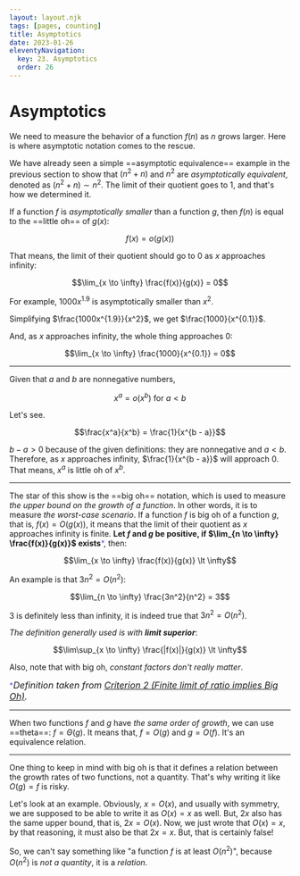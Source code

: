 ```yaml
---
layout: layout.njk
tags: [pages, counting]
title: Asymptotics
date: 2023-01-26
eleventyNavigation:
  key: 23. Asymptotics
  order: 26
---
```


# Asymptotics

We need to measure the behavior of a function $f(n)$ as $n$ grows larger. Here is where asymptotic notation comes to the rescue.

We have already seen a simple ==asymptotic equivalence== example in the previous section to show that $(n^2 + n)$ and $n^2$ are _asymptotically equivalent_, denoted as $(n^2 + n) \sim n^2$. The limit of their quotient goes to $1$, and that's how we determined it.

If a function $f$ is _asymptotically smaller_ than a function $g$, then $f(n)$ is equal to the ==little oh== of $g(x)$: 

$$f(x) = o(g(x))$$

That means, the limit of their quotient should go to $0$ as $x$ approaches infinity:

$$\lim_{x \to \infty} \frac{f(x)}{g(x)} = 0$$

For example, $1000x^{1.9}$ is asymptotically smaller than $x^2$. 

Simplifying $\frac{1000x^{1.9}}{x^2}$, we get $\frac{1000}{x^{0.1}}$.

And, as $x$ approaches infinity, the whole thing approaches $0$:

$$\lim_{x \to \infty} \frac{1000}{x^{0.1}} = 0$$

---

Given that $a$ and $b$ are nonnegative numbers,

$$x^a = o(x^b) \text{ for } a \lt b$$

Let's see.

$$\frac{x^a}{x^b} = \frac{1}{x^{b - a}}$$

$b - a \gt 0$ because of the given definitions: they are nonnegative and $a \lt b$.
Therefore, as $x$ approaches infinity, $\frac{1}{x^{b - a}}$ will approach $0$. That means, $x^a$ is little oh of $x^b$.

---

The star of this show is the ==big oh== notation, which is used to measure _the upper bound on the growth of a function_. In other words, it is to measure _the worst-case scenario_. If a function $f$ is big oh of a function $g$, that is, $f(x) = O(g(x))$, it means that the limit of their quotient as $x$ approaches infinity is finite. **Let $f$ and $g$ be positive, if $\lim_{n \to \infty} \frac{f(x)}{g(x)}$ exists**<span style="color: #7852ee">*</span>, then:

$$\lim_{x \to \infty} \frac{f(x)}{g(x)} \lt \infty$$

An example is that $3n^2 = O(n^2)$:

$$\lim_{n \to \infty} \frac{3n^2}{n^2} = 3$$

$3$ is definitely less than infinity, it is indeed true that $3n^2 = O(n^2)$.


_The definition generally used is with **limit superior**_: 

$$\lim\sup_{x \to \infty} \frac{|f(x)|}{g(x)} \lt \infty$$

Also, note that with big oh, _constant factors don't really matter_.

<span style="color: #7852ee;">*</span><span style="font-size: 16px;">_Definition taken from [Criterion 2 (Finite limit of ratio implies Big Oh)](https://mathwiki.cs.ut.ee/asymptotics/02_big_oh)._</span>

---

When two functions $f$ and $g$ have _the same order of growth_, we can use ==theta==: $f = \Theta(g)$.
It means that, $f = O(g)$ and $g = O(f)$.
It's an equivalence relation.

---

One thing to keep in mind with big oh is that it defines a relation between the growth rates of two functions, not a quantity.
That's why writing it like $O(g) = f$ is risky.

Let's look at an example.
Obviously, $x = O(x)$, and usually with symmetry, we are supposed to be able to write it as $O(x) = x$ as well.
But, $2x$ also has the same upper bound, that is, $2x = O(x)$.
Now, we just wrote that $O(x) = x$, by that reasoning, it must also be that $2x = x$. But, that is certainly false!

So, we can't say something like "a function $f$ is at least $O(n^2)$", because $O(n^2)$ is _not a quantity_, it is a _relation_. 
